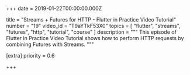 
+++
date = 2019-01-22T00:00:00.000Z


title = "Streams + Futures for HTTP - Flutter in Practice Video Tutorial"
number = "19"
video_id = "T9aYTkF53X0"
topics = [
  "flutter",
  "streams",
  "futures",
  "http",
  "tutorial",
  "course"
]
description = """
This episode of Flutter in Practice Video Tutorial shows how to perform HTTP requests by combining Futures with Streams.
"""

[extra]
priority = 0.6

+++




